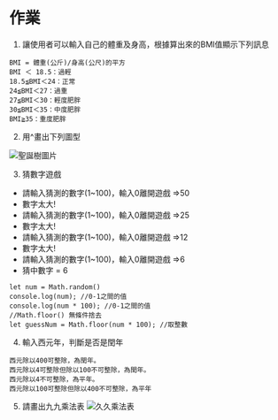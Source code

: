 # 作業
1. 讓使用者可以輸入自己的體重及身高，根據算出來的BMI值顯示下列訊息
 ```
BMI = 體重(公斤)/身高(公尺)的平方
BMI ＜ 18.5：過輕
18.5≦BMI＜24：正常
24≦BMI＜27：過重
27≦BMI＜30：輕度肥胖
30≦BMI＜35：中度肥胖
BMI≧35：重度肥胖
 ```
 2. 用^畫出下列圖型
 
 ![聖誕樹圖片]( https://i.imgur.com/MuRyHMF.png)
 
 3. 猜數字遊戲
- 請輸入猜測的數字(1~100)，輸入0離開遊戲 =>50
- 數字太大!
- 請輸入猜測的數字(1~100)，輸入0離開遊戲 =>25
- 數字太大!
- 請輸入猜測的數字(1~100)，輸入0離開遊戲 =>12
- 數字太大!
- 請輸入猜測的數字(1~100)，輸入0離開遊戲 =>6
- 猜中數字 = 6

 ```
let num = Math.random()
console.log(num); //0-1之間的值
console.log(num * 100); //0-1之間的值
//Math.floor() 無條件捨去
let guessNum = Math.floor(num * 100); //取整數
 ```
 
 4. 輸入西元年，判斷是否是閏年
  ```
西元除以400可整除，為閏年。
西元除以4可整除但除以100不可整除，為閏年。
西元除以4不可整除，為平年。
西元除以100可整除但除以400不可整除，為平年
  ```

5. 請畫出九九乘法表
 ![久久乘法表](https://imgur.com/GajW3ud.png)